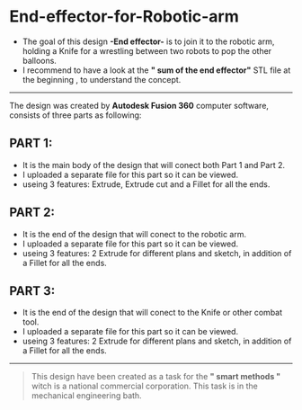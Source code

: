 # End-effector-for-Robotic-arm

- The goal of this design **-End effector-** is to join it to the robotic arm, holding a Knife for a wrestling between two robots to pop the other balloons.
- I recommend to have a look at the **" sum of the end effector"** STL file at the beginning , to understand the concept.

---
The design was created by **Autodesk Fusion 360** computer software, consists of three parts as following:

## PART 1:
- It is the main body of the design that will conect both Part 1 and Part 2.
- I uploaded a separate file for this part so it can be viewed.
- useing 3 features: Extrude, Extrude cut and a Fillet for all the ends.

## PART 2:
- It is the end of the design that will conect to the robotic arm.
- I uploaded a separate file for this part so it can be viewed.
- useing 3 features: 2 Extrude for different plans and sketch, in addition of a Fillet for all the ends.

## PART 3:
- It is the end of the design that will conect to the Knife or other combat tool.
- I uploaded a separate file for this part so it can be viewed.
- useing 3 features: 2 Extrude for different plans and sketch, in addition of a Fillet for all the ends.

---
> This design have been created as a task for the **" smart methods "** witch is a national commercial corporation.
> This task is in the mechanical engineering bath.
